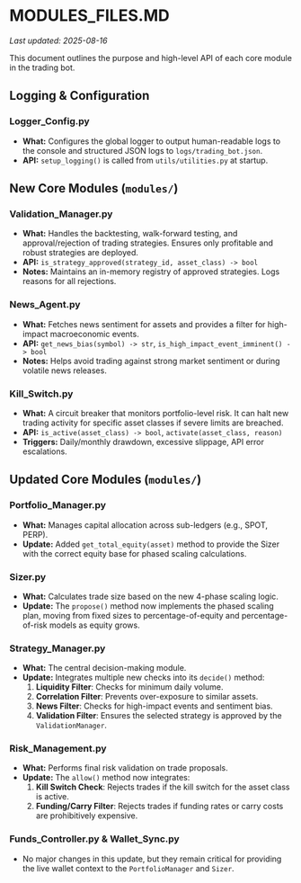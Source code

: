 # MODULES_FILES.MD
_Last updated: 2025-08-16_

This document outlines the purpose and high-level API of each core module in the trading bot.

## Logging & Configuration
### Logger_Config.py
- **What:** Configures the global logger to output human-readable logs to the console and structured JSON logs to `logs/trading_bot.json`.
- **API:** `setup_logging()` is called from `utils/utilities.py` at startup.

## New Core Modules (`modules/`)
### Validation_Manager.py
- **What:** Handles the backtesting, walk-forward testing, and approval/rejection of trading strategies. Ensures only profitable and robust strategies are deployed.
- **API:** `is_strategy_approved(strategy_id, asset_class) -> bool`
- **Notes:** Maintains an in-memory registry of approved strategies. Logs reasons for all rejections.

### News_Agent.py
- **What:** Fetches news sentiment for assets and provides a filter for high-impact macroeconomic events.
- **API:** `get_news_bias(symbol) -> str`, `is_high_impact_event_imminent() -> bool`
- **Notes:** Helps avoid trading against strong market sentiment or during volatile news releases.

### Kill_Switch.py
- **What:** A circuit breaker that monitors portfolio-level risk. It can halt new trading activity for specific asset classes if severe limits are breached.
- **API:** `is_active(asset_class) -> bool`, `activate(asset_class, reason)`
- **Triggers:** Daily/monthly drawdown, excessive slippage, API error escalations.

## Updated Core Modules (`modules/`)
### Portfolio_Manager.py
- **What:** Manages capital allocation across sub-ledgers (e.g., SPOT, PERP).
- **Update:** Added `get_total_equity(asset)` method to provide the Sizer with the correct equity base for phased scaling calculations.

### Sizer.py
- **What:** Calculates trade size based on the new 4-phase scaling logic.
- **Update:** The `propose()` method now implements the phased scaling plan, moving from fixed sizes to percentage-of-equity and percentage-of-risk models as equity grows.

### Strategy_Manager.py
- **What:** The central decision-making module.
- **Update:** Integrates multiple new checks into its `decide()` method:
  1.  **Liquidity Filter**: Checks for minimum daily volume.
  2.  **Correlation Filter**: Prevents over-exposure to similar assets.
  3.  **News Filter**: Checks for high-impact events and sentiment bias.
  4.  **Validation Filter**: Ensures the selected strategy is approved by the `ValidationManager`.

### Risk_Management.py
- **What:** Performs final risk validation on trade proposals.
- **Update:** The `allow()` method now integrates:
  1.  **Kill Switch Check**: Rejects trades if the kill switch for the asset class is active.
  2.  **Funding/Carry Filter**: Rejects trades if funding rates or carry costs are prohibitively expensive.

### Funds_Controller.py & Wallet_Sync.py
- No major changes in this update, but they remain critical for providing the live wallet context to the `PortfolioManager` and `Sizer`.

